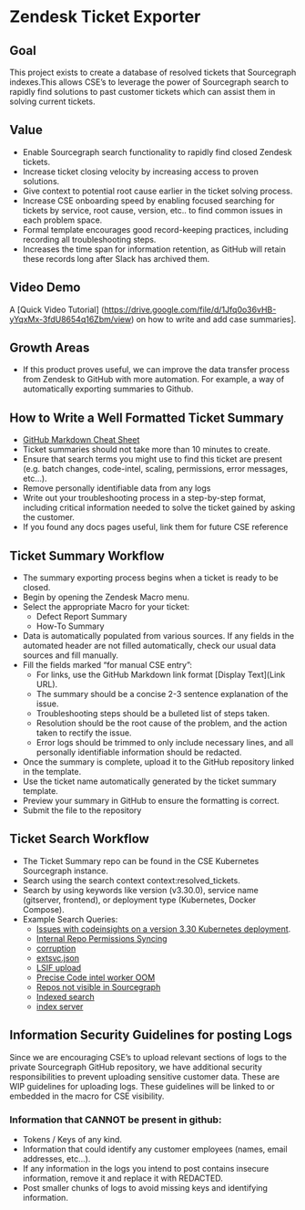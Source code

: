 # Zendesk Ticket Exporter

## Goal
This project exists to create a database of resolved tickets that Sourcegraph indexes.This allows CSE’s to leverage the power of Sourcegraph search to rapidly find solutions to past customer tickets which can assist them in solving current tickets.  

## Value
- Enable Sourcegraph search functionality to rapidly find closed Zendesk tickets.
- Increase ticket closing velocity by increasing access to proven solutions.
- Give context to potential root cause earlier in the ticket solving process.
- Increase CSE onboarding speed by enabling focused searching for tickets by service, root cause, version, etc.. to find common issues in each problem space.
- Formal template encourages good record-keeping practices, including recording all troubleshooting steps.
- Increases the time span for information retention, as GitHub will retain these records long after Slack has archived them.

## Video Demo
A [Quick Video Tutorial]
(https://drive.google.com/file/d/1Jfq0o36vHB-yYqxMx-3fdU8654q16Zbm/view) on how to write and add case summaries].

## Growth Areas
- If this product proves useful, we can improve the data transfer process from Zendesk to GitHub with more automation. For example, a way of automatically exporting summaries to Github.

## How to Write a Well Formatted Ticket Summary
- [GitHub Markdown Cheat Sheet](https://github.com/adam-p/markdown-here/wiki/Markdown-Cheatsheet)
- Ticket summaries should not take more than 10 minutes to create.
- Ensure that search terms you might use to find this ticket are present (e.g. batch changes, code-intel, scaling, permissions, error messages, etc…).
- Remove personally identifiable data from any logs
- Write out your troubleshooting process in a step-by-step format, including critical information needed to solve the ticket gained by asking the customer.
- If you found any docs pages useful, link them for future CSE reference

## Ticket Summary Workflow
- The summary exporting process begins when a ticket is ready to be closed.
- Begin by opening the Zendesk Macro menu.
- Select the appropriate Macro for your ticket:
	- Defect Report Summary
	- How-To Summary
- Data is automatically populated from various sources.  If any fields in the automated header are not filled automatically, check our usual data sources and fill manually.
- Fill the fields marked “for manual CSE entry”:
	- For links, use the GitHub Markdown link format [Display Text](Link URL).
	- The summary should be a concise 2-3 sentence explanation of the issue.
	- Troubleshooting steps should be a bulleted list of steps taken.
	- Resolution should be the root cause of the problem, and the action taken to rectify the issue.
	- Error logs should be trimmed to only include necessary lines, and all personally identifiable information should be redacted.
- Once the summary is complete, upload it to the GitHub repository linked in the template.
- Use the ticket name automatically generated by the ticket summary template.
- Preview your summary in GitHub to ensure the formatting is correct.
- Submit the file to the repository

## Ticket Search Workflow
- The Ticket Summary repo can be found in the CSE Kubernetes Sourcegraph instance.
- Search using the search context context:resolved_tickets.
- Search by using keywords like version (v3.30.0), service name (gitserver, frontend), or deployment type (Kubernetes, Docker Compose).
- Example Search Queries:
	- [Issues with codeinsights on a version 3.30 Kubernetes deployment](https://cse-aws-test.sgdev.org/search?q=repo:%5Egithub%5C.com/sourcegraph/support-tools-internal%24+file:%5Eresolved-tickets+v3.30.+AND+kubernetes+AND+codeinsights&patternType=literal).
	- [Internal Repo Permissions Syncing](https://cse-k8s.sgdev.org/search?q=context:Resolved_Tickets+Internal+Repo+Permissions+Syncing+&patternType=regexp)
	- [corruption](https://cse-k8s.sgdev.org/search?q=context:Resolved_Tickets+corruption&patternType=regexp)
	- [extsvc.json](https://cse-k8s.sgdev.org/search?q=context:Resolved_Tickets+extsvc.json&patternType=regexp)
	- [LSIF upload](https://cse-k8s.sgdev.org/search?q=context:Resolved_Tickets+LSIF+upload&patternType=literal)
	- [Precise Code intel worker OOM](https://cse-k8s.sgdev.org/search?q=context:Resolved_Tickets+Precise+Code+intel+worker+OOM&patternType=regexp)
	- [Repos not visible in Sourcegraph](https://cse-k8s.sgdev.org/search?q=context:Resolved_Tickets+Repos+not+visible+in+Sourcegraph&patternType=literal)
	- [Indexed search](https://cse-k8s.sgdev.org/search?q=context:Resolved_Tickets+Indexed+search+&patternType=literal)
	- [index server](https://cse-k8s.sgdev.org/search?q=context:Resolved_Tickets+index+server&patternType=regexp)



## Information Security Guidelines for posting Logs

Since we are encouraging CSE’s to upload relevant sections of logs to the private Sourcegraph GitHub repository, we have additional security responsibilities to prevent uploading sensitive customer data.  These are WIP guidelines for uploading logs.  These guidelines will be linked to or embedded in the macro for CSE visibility.

### Information that CANNOT be present in github:
- Tokens / Keys of any kind.
- Information that could identify any customer employees (names, email addresses, etc...).
- If any information in the logs you intend to post contains insecure information, remove it and replace it with REDACTED.
- Post smaller chunks of logs to avoid missing keys and identifying information.


